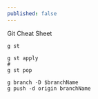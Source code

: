```yaml
---
published: false
---
```

Git Cheat Sheet

```
g st
```

```
g st apply
# 
g st pop
```

```
g branch -D $branchName
g push -d origin branchName
```